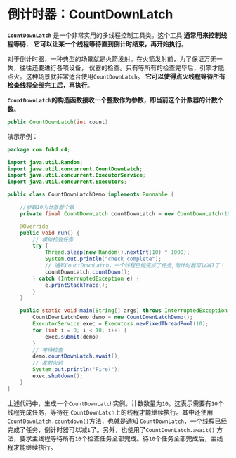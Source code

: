倒计时器：CountDownLatch
==============================================================
**`CountDownLatch`** 是一个非常实用的多线程控制工具类。这个工具 **通常用来控制线程等待**，
**它可以让某一个线程等待直到倒计时结束，再开始执行**。

对于倒计时器，一种典型的场景就是火箭发射。在火箭发射前，为了保证万无一失，往往还要进行各项设备，
仪器的检查。只有等所有的检查完毕后，引擎才能点火。这种场景就非常适合使用`CountDownLatch`。
**它可以使得点火线程等待所有检查线程全部完工后，再执行**。

**`CountDownLatch`的构造函数接收一个整数作为参数，即当前这个计数器的计数个数**。
```java
public CountDownLatch(int count)
```

演示示例：
```java
package com.fuhd.c4;

import java.util.Random;
import java.util.concurrent.CountDownLatch;
import java.util.concurrent.ExecutorService;
import java.util.concurrent.Executors;

public class CountDownLatchDemo implements Runnable {

    //参数10为计数器个数
    private final CountDownLatch countDownLatch = new CountDownLatch(10);

    @Override
    public void run() {
        // 模拟检查任务
        try {
            Thread.sleep(new Random().nextInt(10) * 1000);
            System.out.println("check complete");
            // 通知CountDownLatch，一个线程已经完成了任务,倒计时器可以减1了！
            countDownLatch.countDown();
        } catch (InterruptedException e) {
            e.printStackTrace();
        }
    }

    public static void main(String[] args) throws InterruptedException {
        CountDownLatchDemo demo = new CountDownLatchDemo();
        ExecutorService exec = Executors.newFixedThreadPool(10);
        for (int i = 0; i < 10; i++) {
            exec.submit(demo);
        }
        // 等待检查
        demo.countDownLatch.await();
        // 发射火箭
        System.out.println("Fire!");
        exec.shutdown();
    }
}
```
上述代码中，生成一个`CountDownLatch`实例。计数数量为`10`。这表示需要有`10`个线程完成任务，等待在
`CountDownLatch`上的线程才能继续执行。其中还使用`CountDownLatch.countdown()`方法，也就是通知
`CountDownLatch`，一个线程已经完成了任务，倒计时器可以减`1`了。另外，也使用了`CountDownLatch.await()`
方法，要求主线程等待所有`10`个检查任务全部完成。待`10`个任务全部完成后，主线程才能继续执行。

